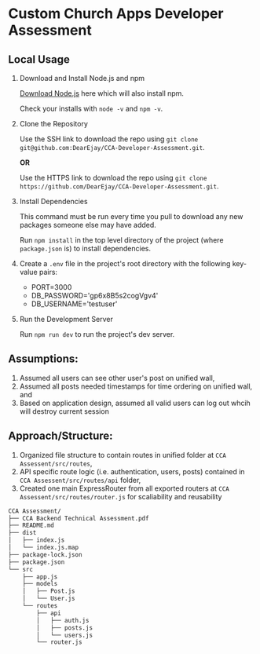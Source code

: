 # Custom Church Apps Developer Assessment

## Local Usage
1. Download and Install Node.js and npm

    [Download Node.js](https://nodejs.org/en/download/) here which will also install npm.

    Check your installs with `node -v` and `npm -v`.

2. Clone the Repository

    Use the SSH link to download the repo using `git clone git@github.com:DearEjay/CCA-Developer-Assessment.git`.

    **OR**

    Use the HTTPS link to download the repo using `git clone https://github.com/DearEjay/CCA-Developer-Assessment.git`.

3. Install Dependencies

    This command must be run every time you pull to download any new packages someone else may have added.

    Run `npm install` in the top level directory of the project (where `package.json` is) to install dependencies.

4. Create a `.env` file in the project's root directory with the following key-value pairs: 
    - PORT=3000
    - DB_PASSWORD='gp6x8B5s2cogVgv4'
    - DB_USERNAME='testuser'

5. Run the Development Server


    Run `npm run dev` to run the project's dev server.

## Assumptions:
1. Assumed all users can see other user's post on unified wall,
2. Assumed all posts needed timestamps for time ordering on unified wall, and 
3. Based on application design, assumed all valid users can log out whcih will destroy current session

## Approach/Structure:
1. Organized file structure to contain routes in unified folder at `CCA Assessent/src/routes`, 
2. API specific route logic (i.e. authentication, users, posts) contained in `CCA Assessent/src/routes/api` folder, 
3. Created one main ExpressRouter from all exported routers at `CCA Assessent/src/routes/router.js`  for scaliability and reusability

```bash
CCA Assessment/
├── CCA Backend Technical Assessment.pdf
├── README.md
├── dist
│   ├── index.js
│   └── index.js.map
├── package-lock.json
├── package.json
└── src
    ├── app.js
    ├── models
    │   ├── Post.js
    │   └── User.js
    └── routes
        ├── api
        │   ├── auth.js
        │   ├── posts.js
        │   └── users.js
        └── router.js
```